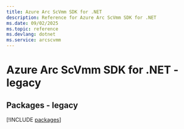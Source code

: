 ```yaml
---
title: Azure Arc ScVmm SDK for .NET
description: Reference for Azure Arc ScVmm SDK for .NET
ms.date: 09/02/2025
ms.topic: reference
ms.devlang: dotnet
ms.service: arcscvmm
---
```

# Azure Arc ScVmm SDK for .NET - legacy
## Packages - legacy
[!INCLUDE [packages](arc-scvmm-index.md)]